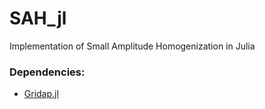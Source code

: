 # SAH_jl
Implementation of Small Amplitude Homogenization in Julia

### Dependencies:
* [Gridap.jl](https://github.com/gridap/Gridap.jl)

